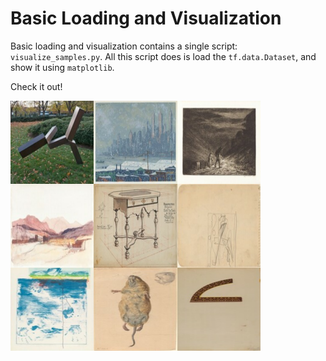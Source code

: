 # Basic Loading and Visualization

Basic loading and visualization contains a single script: `visualize_samples.py`.
All this script does is load the `tf.data.Dataset`, and show it using `matplotlib`.

Check it out!

![demo image](artifacts/demo-image.png)
